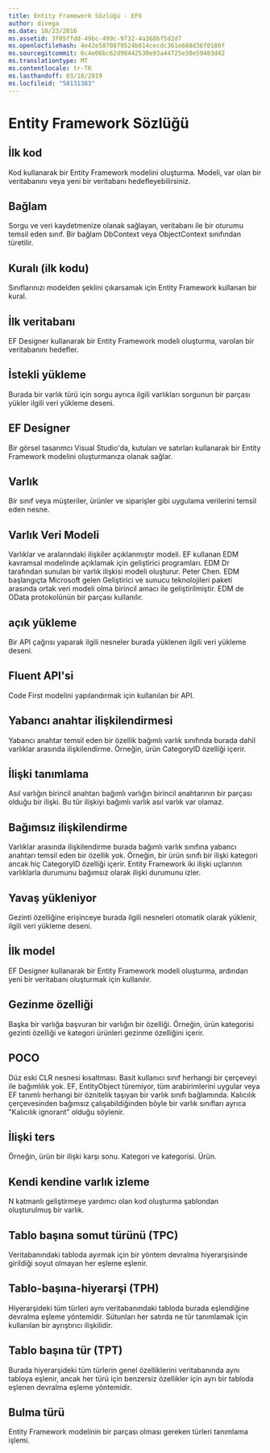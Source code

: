 ```yaml
---
title: Entity Framework Sözlüğü - EF6
author: divega
ms.date: 10/23/2016
ms.assetid: 3f05ffdd-49bc-499c-9732-4a368bf5d2d7
ms.openlocfilehash: 4e42e5870879524b814cecdc361e688d36f0180f
ms.sourcegitcommit: 6c4e06bc62d98442530e93a44725e38e59483d42
ms.translationtype: MT
ms.contentlocale: tr-TR
ms.lasthandoff: 03/18/2019
ms.locfileid: "58131383"
---
```

# <a name="entity-framework-glossary"></a>Entity Framework Sözlüğü
## <a name="code-first"></a>İlk kod
Kod kullanarak bir Entity Framework modelini oluşturma. Modeli, var olan bir veritabanını veya yeni bir veritabanı hedefleyebilirsiniz.

## <a name="context"></a>Bağlam
Sorgu ve veri kaydetmenize olanak sağlayan, veritabanı ile bir oturumu temsil eden sınıf. Bir bağlam DbContext veya ObjectContext sınıfından türetilir.

## <a name="convention-code-first"></a>Kuralı (ilk kodu)
Sınıflarınızı modelden şeklini çıkarsamak için Entity Framework kullanan bir kural.

## <a name="database-first"></a>İlk veritabanı
EF Designer kullanarak bir Entity Framework modeli oluşturma, varolan bir veritabanını hedefler.

## <a name="eager-loading"></a>İstekli yükleme
Burada bir varlık türü için sorgu ayrıca ilgili varlıkları sorgunun bir parçası yükler ilgili veri yükleme deseni.

## <a name="ef-designer"></a>EF Designer
Bir görsel tasarımcı Visual Studio'da, kutuları ve satırları kullanarak bir Entity Framework modelini oluşturmanıza olanak sağlar.

## <a name="entity"></a>Varlık
Bir sınıf veya müşteriler, ürünler ve siparişler gibi uygulama verilerini temsil eden nesne.

## <a name="entity-data-model"></a>Varlık Veri Modeli
Varlıklar ve aralarındaki ilişkiler açıklanmıştır modeli. EF kullanan EDM kavramsal modelinde açıklamak için geliştirici programları. EDM Dr tarafından sunulan bir varlık ilişkisi modeli oluşturur. Peter Chen. EDM başlangıçta Microsoft gelen Geliştirici ve sunucu teknolojileri paketi arasında ortak veri modeli olma birincil amacı ile geliştirilmiştir. EDM de OData protokolünün bir parçası kullanılır.

## <a name="explicit-loading"></a>açık yükleme
Bir API çağrısı yaparak ilgili nesneler burada yüklenen ilgili veri yükleme deseni.

## <a name="fluent-api"></a>Fluent API'si
Code First modelini yapılandırmak için kullanılan bir API.

## <a name="foreign-key-association"></a>Yabancı anahtar ilişkilendirmesi
Yabancı anahtar temsil eden bir özellik bağımlı varlık sınıfında burada dahil varlıklar arasında ilişkilendirme. Örneğin, ürün CategoryID özelliği içerir.

## <a name="identifying-relationship"></a>İlişki tanımlama
Asıl varlığın birincil anahtarı bağımlı varlığın birincil anahtarının bir parçası olduğu bir ilişki. Bu tür ilişkiyi bağımlı varlık asıl varlık var olamaz.

## <a name="independent-association"></a>Bağımsız ilişkilendirme
Varlıklar arasında ilişkilendirme burada bağımlı varlık sınıfına yabancı anahtarı temsil eden bir özellik yok. Örneğin, bir ürün sınıfı bir ilişki kategori ancak hiç CategoryID özelliği içerir. Entity Framework iki ilişki uçlarının varlıklarla durumunu bağımsız olarak ilişki durumunu izler.

## <a name="lazy-loading"></a>Yavaş yükleniyor
Gezinti özelliğine erişinceye burada ilgili nesneleri otomatik olarak yüklenir, ilgili veri yükleme deseni.

## <a name="model-first"></a>İlk model
EF Designer kullanarak bir Entity Framework modeli oluşturma, ardından yeni bir veritabanı oluşturmak için kullanılır.

## <a name="navigation-property"></a>Gezinme özelliği
Başka bir varlığa başvuran bir varlığın bir özelliği. Örneğin, ürün kategorisi gezinti özelliği ve kategori ürünleri gezinme özelliğini içerir.

## <a name="poco"></a>POCO
Düz eski CLR nesnesi kısaltması. Basit kullanıcı sınıf herhangi bir çerçeveyi ile bağımlılık yok. EF, EntityObject türemiyor, tüm arabirimlerini uygular veya EF tanımlı herhangi bir öznitelik taşıyan bir varlık sınıfı bağlamında. Kalıcılık çerçevesinden bağımsız çalışabildiğinden böyle bir varlık sınıfları ayrıca "Kalıcılık ignorant" olduğu söylenir.  

## <a name="relationship-inverse"></a>İlişki ters
Örneğin, ürün bir ilişki karşı sonu. Kategori ve kategorisi. Ürün.

## <a name="self-tracking-entity"></a>Kendi kendine varlık izleme
N katmanlı geliştirmeye yardımcı olan kod oluşturma şablondan oluşturulmuş bir varlık.

## <a name="table-per-concrete-type-tpc"></a>Tablo başına somut türünü (TPC)
Veritabanındaki tabloda ayırmak için bir yöntem devralma hiyerarşisinde girildiği soyut olmayan her eşleme eşlenir.

## <a name="table-per-hierarchy-tph"></a>Tablo-başına-hiyerarşi (TPH)
Hiyerarşideki tüm türleri aynı veritabanındaki tabloda burada eşlendiğine devralma eşleme yöntemidir. Sütunları her satırda ne tür tanımlamak için kullanılan bir ayrıştırıcı ilişkilidir.

## <a name="table-per-type-tpt"></a>Tablo başına tür (TPT)
Burada hiyerarşideki tüm türlerin genel özelliklerini veritabanında aynı tabloya eşlenir, ancak her türü için benzersiz özellikler için ayrı bir tabloda eşlenen devralma eşleme yöntemidir.

## <a name="type-discovery"></a>Bulma türü
Entity Framework modelinin bir parçası olması gereken türleri tanımlama işlemi.
